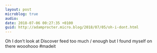 ```yaml
---
layout: post
microblog: true
audio: 
date: 2018-07-06 00:27:35 +0100
guid: http://adamprocter.micro.blog/2018/07/05/oh-i-dont.html
---
```

Oh I don’t look at Discover feed too much / enough but I found myself on there wooohooo #madeit

